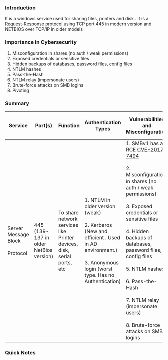 ### Introduction

It is a windows service used for sharing files, printers and disk .
It is a Request-Response protocol using TCP port 445 in modern version and NETBIOS over TCP/IP in older models
### Importance in Cybersecurity

1. Misconfiguration in shares (no auth / weak permissions)
2. Exposed credentials or sensitive files
3. Hidden backups of databases, password files, config files
4. NTLM hashes
5. Pass-the-Hash
6. NTLM relay (impersonate users)
7. Brute-force attacks on SMB logins
8. Pivoting

### Summary

| **Service**                          | Port(s)                                | Function                                                                | Authentication Types                                                                                                                                                   | Vulnerabilities and<br>Misconfiguration                                                                                                                                                                                                                                                                                                                                                                                                 | Tools for enumeration<br>and exploitation                                                                                                                  | Uses in cybersecurity                                                                                                                                                                                                                                                                             |
| ------------------------------------ | -------------------------------------- | ----------------------------------------------------------------------- | ---------------------------------------------------------------------------------------------------------------------------------------------------------------------- | --------------------------------------------------------------------------------------------------------------------------------------------------------------------------------------------------------------------------------------------------------------------------------------------------------------------------------------------------------------------------------------------------------------------------------------- | ---------------------------------------------------------------------------------------------------------------------------------------------------------- | ------------------------------------------------------------------------------------------------------------------------------------------------------------------------------------------------------------------------------------------------------------------------------------------------- |
| Server Message Block<br><br>Protocol | 445 (139-137 in older NetBios version) | To share network services like Printer devices, disk, serial ports, etc | 1. NTLM in older version (weak)<br>    <br>2. Kerberos (New and efficient . Used in AD environment.)<br>    <br>3. Anonymous login (worst type. Has no Authentication) | 1. SMBv1 has a RCE [CVE-2017-7494](https://www.cvedetails.com/cve/CVE-2017-7494/)<br>    <br>2. Misconfiguration in shares (no auth / weak permissions)<br>    <br>3. Exposed credentials or sensitive files<br>    <br>4. Hidden backups of databases, password files, config files<br>    <br>5. NTLM hashes<br>    <br>6. Pass-the-Hash<br>    <br>7. NTLM relay (impersonate users)<br>    <br>8. Brute-force attacks on SMB logins | 1. Enum4linux<br>    <br>2. Nmap<br>    <br>3. Smbclient<br>    <br>4. Respoder<br>    <br>5. Impacket<br>    <br>6. CrackMapExec<br>    <br>7. Metasploit | 1. Can be used to get foothold access of a target network<br>    <br>2. Used to pivot between devices and networks<br>    <br>3. gain access to sensitive files like ids passwords and hashes<br>    <br>4. used in Active Directory so it can be used to compromise domain controller also (KDC) |

### Quick Notes